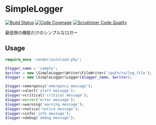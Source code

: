 # SimpleLogger
[![Build Status](https://travis-ci.org/jasbulilit/Logger.svg?branch=master)](https://travis-ci.org/jasbulilit/Logger)
[![Code Coverage](https://scrutinizer-ci.com/g/jasbulilit/Logger/badges/coverage.png?b=master)](https://scrutinizer-ci.com/g/jasbulilit/Logger/?branch=master)
[![Scrutinizer Code Quality](https://scrutinizer-ci.com/g/jasbulilit/Logger/badges/quality-score.png?b=master)](https://scrutinizer-ci.com/g/jasbulilit/Logger/?branch=master)

最低限の機能だけのシンプルなロガー

## Usage
``` php
require_once 'vendor/autoload.php';

$logger_name = 'sample';
$writer = new \SimpleLogger\Writer\FileWriter('/path/to/log_file');
$logger = new \SimpleLogger\Logger($logger_name, $writer);

$logger->emergency('emergency message');
$logger->alert('alert message');
$logger->critical('critical message');
$logger->error('error message');
$logger->warning('warning message');
$logger->notice('notice message');
$logger->info('info message');
$logger->debug('debug message');
```
